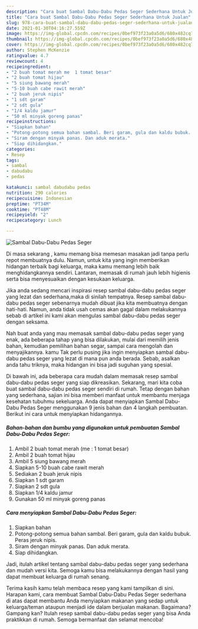 ```yaml
---
description: "Cara buat Sambal Dabu-Dabu Pedas Seger Sederhana Untuk Jualan"
title: "Cara buat Sambal Dabu-Dabu Pedas Seger Sederhana Untuk Jualan"
slug: 978-cara-buat-sambal-dabu-dabu-pedas-seger-sederhana-untuk-jualan
date: 2021-01-30T04:16:27.559Z
image: https://img-global.cpcdn.com/recipes/0bef973f23a0a5d6/680x482cq70/sambal-dabu-dabu-pedas-seger-foto-resep-utama.jpg
thumbnail: https://img-global.cpcdn.com/recipes/0bef973f23a0a5d6/680x482cq70/sambal-dabu-dabu-pedas-seger-foto-resep-utama.jpg
cover: https://img-global.cpcdn.com/recipes/0bef973f23a0a5d6/680x482cq70/sambal-dabu-dabu-pedas-seger-foto-resep-utama.jpg
author: Stephen McKenzie
ratingvalue: 4.7
reviewcount: 4
recipeingredient:
- "2 buah tomat merah me  1 tomat besar"
- "2 buah tomat hijau"
- "5 siung bawang merah"
- "5-10 buah cabe rawit merah"
- "2 buah jeruk nipis"
- "1 sdt garam"
- "2 sdt gula"
- "1/4 kaldu jamur"
- "50 ml minyak goreng panas"
recipeinstructions:
- "Siapkan bahan"
- "Potong-potong semua bahan sambal. Beri garam, gula dan kaldu bubuk. Peras jeruk nipis."
- "Siram dengan minyak panas. Dan aduk merata."
- "Siap dihidangkan."
categories:
- Resep
tags:
- sambal
- dabudabu
- pedas

katakunci: sambal dabudabu pedas 
nutrition: 290 calories
recipecuisine: Indonesian
preptime: "PT34M"
cooktime: "PT48M"
recipeyield: "2"
recipecategory: Lunch

---
```



![Sambal Dabu-Dabu Pedas Seger](https://img-global.cpcdn.com/recipes/0bef973f23a0a5d6/680x482cq70/sambal-dabu-dabu-pedas-seger-foto-resep-utama.jpg)

Di masa  sekarang , kamu memang bisa memesan masakan jadi tanpa perlu repot membuatnya dulu. Namun, untuk kita yang ingin memberikan hidangan terbaik bagi keluarga, maka kamu memang lebih baik menghidangkannya sendiri. Lantaran, memasak di rumah jauh lebih higienis serta bisa menyesuaikan dengan kesukaan keluarga.

Jika anda sedang mencari inspirasi resep sambal dabu-dabu pedas seger yang lezat dan sederhana,maka di sinilah tempatnya. Resep sambal dabu-dabu pedas seger  sebenarnya mudah dibuat jika kita membuatnya dengan hati-hati. Namun, anda tidak usah cemas akan gagal dalam melakukannya 
sebab di artikel ini kami akan mengulas sambal dabu-dabu pedas seger dengan seksama.  



Nah buat anda yang mau memasak sambal dabu-dabu pedas seger yang enak, ada beberapa tahap yang bisa dilakukan, mulai dari memilih jenis bahan, kemudian pemilihan bahan segar, sampai cara mengolah dan menyajikannya. kamu Tak perlu pusing jika ingin menyiapkan sambal dabu-dabu pedas seger yang lezat di mana pun anda berada. Sebab, asalkan anda  tahu triknya, maka hidangan ini bisa jadi suguhan yang spesial.

Di bawah ini, ada beberapa cara mudah dalam memasak resep sambal dabu-dabu pedas seger yang siap dikreasikan. Sekarang, mari kita coba buat sambal dabu-dabu pedas seger sendiri di rumah. Tetap dengan bahan yang sederhana, sajian ini bisa memberi manfaat untuk membantu menjaga kesehatan tubuhmu sekeluarga. Anda dapat menyiapkan Sambal Dabu-Dabu Pedas Seger menggunakan 9 jenis bahan dan 4 langkah pembuatan. Berikut ini cara untuk menyiapkan hidangannya.

<!--inarticleads1-->

##### Bahan-bahan dan bumbu yang digunakan untuk pembuatan Sambal Dabu-Dabu Pedas Seger:

1. Ambil 2 buah tomat merah (me : 1 tomat besar)
1. Ambil 2 buah tomat hijau
1. Ambil 5 siung bawang merah
1. Siapkan 5-10 buah cabe rawit merah
1. Sediakan 2 buah jeruk nipis
1. Siapkan 1 sdt garam
1. Siapkan 2 sdt gula
1. Siapkan 1/4 kaldu jamur
1. Gunakan 50 ml minyak goreng panas




<!--inarticleads2-->

##### Cara menyiapkan Sambal Dabu-Dabu Pedas Seger:

1. Siapkan bahan
1. Potong-potong semua bahan sambal. Beri garam, gula dan kaldu bubuk. Peras jeruk nipis.
1. Siram dengan minyak panas. Dan aduk merata.
1. Siap dihidangkan.




Jadi, itulah artikel tentang  sambal dabu-dabu pedas seger  yang sederhana dan mudah versi kita. Semoga kamu bisa melakukannya dengan hasil yang dapat membuat keluarga di rumah senang. 

Terima kasih kamu telah membaca resep yang kami tampilkan di sini. Harapan kami, cara membuat  Sambal Dabu-Dabu Pedas Seger sederhana di atas dapat membantu Anda menyiapkan makanan yang sedap untuk keluarga/teman ataupun menjadi ide dalam berjualan makanan. Bagaimana? Gampang kan? Itulah resep sambal dabu-dabu pedas seger yang bisa Anda praktikkan di rumah. Semoga bermanfaat dan selamat mencoba!

